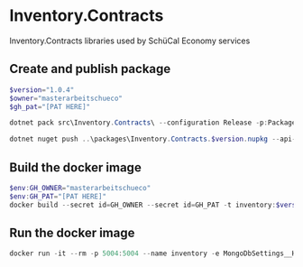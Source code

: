# Inventory.Contracts
Inventory.Contracts libraries used by SchüCal Economy services

## Create and publish package
```powershell
$version="1.0.4"
$owner="masterarbeitschueco"
$gh_pat="[PAT HERE]"

dotnet pack src\Inventory.Contracts\ --configuration Release -p:PackageVersion=$version -p:RepositoryUrl=https://github.com/$owner/Inventory -o ..\packages

dotnet nuget push ..\packages\Inventory.Contracts.$version.nupkg --api-key $gh_pat --source "github"
```

## Build the docker image
```powershell
$env:GH_OWNER="masterarbeitschueco"
$env:GH_PAT="[PAT HERE]"
docker build --secret id=GH_OWNER --secret id=GH_PAT -t inventory:$version .
```

## Run the docker image
```powershell
docker run -it --rm -p 5004:5004 --name inventory -e MongoDbSettings__Host=mongo -e RabbitMQSettings__Host=rabbitmq --network infrastructure_default inventory:$version
```